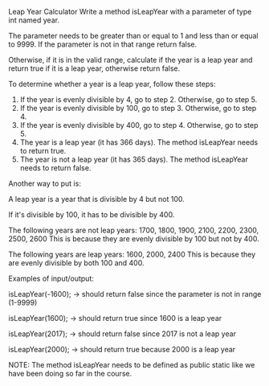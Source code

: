 Leap Year Calculator
Write a method isLeapYear with a parameter of type int named year.

The parameter needs to be greater than or equal to 1 and less than or equal to 9999. If the parameter is not in that
range return false.

Otherwise, if it is in the valid range, calculate if the year is a leap year and return true if it is a leap year,
otherwise return false.

To determine whether a year is a leap year, follow these steps:

1. If the year is evenly divisible by 4, go to step 2. Otherwise, go to step 5.
2. If the year is evenly divisible by 100, go to step 3. Otherwise, go to step 4.
3. If the year is evenly divisible by 400, go to step 4. Otherwise, go to step 5.
4. The year is a leap year (it has 366 days). The method isLeapYear needs to return true.
5. The year is not a leap year (it has 365 days). The method isLeapYear needs to return false.

Another way to put is:

A leap year is a year that is divisible by 4 but not 100.

If it's divisible by 100, it has to be divisible by 400.

The following years are not leap years:
1700, 1800, 1900, 2100, 2200, 2300, 2500, 2600
This is because they are evenly divisible by 100 but not by 400.

The following years are leap years:
1600, 2000, 2400
This is because they are evenly divisible by both 100 and 400.

Examples of input/output:

isLeapYear(-1600); → should return false since the parameter is not in range (1-9999)

isLeapYear(1600); → should return true since 1600 is a leap year

isLeapYear(2017); → should return false since 2017 is not a leap year

isLeapYear(2000); → should return true because 2000 is a leap year

NOTE: The method isLeapYear needs to be defined as public static ​like we have been doing so far in the course.
